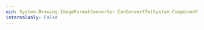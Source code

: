 ```yaml
---
uid: System.Drawing.ImageFormatConverter.CanConvertTo(System.ComponentModel.ITypeDescriptorContext,System.Type)
internalonly: False
---
```

